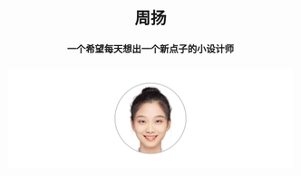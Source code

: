 <h1 align="center">周扬</h1>

<h3 align="center">一个希望每天想出一个新点子的小设计师</h3>

<h3 align="center"><p align="center"><center><img src="微信图片_20220611130302 拷贝 3.jpg"></center>

